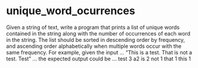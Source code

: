 # unique_word_ocurrences

Given a string of text, write a program that prints a list of unique words contained in the string along with the number of occurrences of each word in the string. The list should be sorted in descending order by frequency, and ascending order alphabetically when multiple words occur with the same frequency.
For example, given the input ...
“This is a test. That is not a test. Test”
... the expected output could be ...
test 3 a2 is 2 not 1 that 1 this 1
